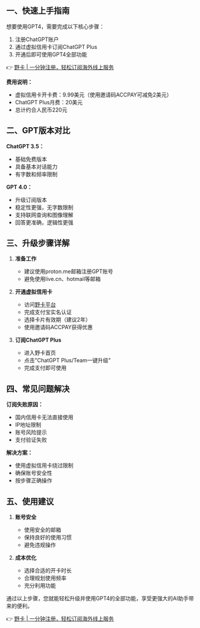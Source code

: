 ## 一、快速上手指南

想要使用GPT4，需要完成以下核心步骤：

1. 注册ChatGPT账户
2. 通过虚拟信用卡订阅ChatGPT Plus
3. 开通后即可使用GPT4全部功能

👉 [野卡 | 一分钟注册，轻松订阅海外线上服务](https://bit.ly/bewildcard)

**费用说明：**
- 虚拟信用卡开卡费：9.99美元（使用邀请码ACCPAY可减免2美元）
- ChatGPT Plus月费：20美元
- 总计约合人民币220元

## 二、GPT版本对比

**ChatGPT 3.5：**
- 基础免费版本
- 具备基本对话能力
- 有字数和频率限制

**GPT 4.0：**
- 升级订阅版本
- 稳定性更强，无字数限制
- 支持联网查询和图像理解
- 回答更准确，逻辑性更强

## 三、升级步骤详解

1. **准备工作**
   - 建议使用proton.me邮箱注册GPT账号
   - 避免使用live.cn、hotmail等邮箱

2. **开通虚拟信用卡**
   - 访问[野卡平台](https://bit.ly/bewildcard)
   - 完成支付宝实名认证
   - 选择卡片有效期（建议2年）
   - 使用邀请码ACCPAY获得优惠

3. **订阅ChatGPT Plus**
   - 进入野卡首页
   - 点击"ChatGPT Plus/Team一键升级"
   - 完成支付即可使用

## 四、常见问题解决

**订阅失败原因：**
- 国内信用卡无法直接使用
- IP地址限制
- 账号风险提示
- 支付验证失败

**解决方案：**
- 使用虚拟信用卡绕过限制
- 确保账号安全性
- 按步骤正确操作

## 五、使用建议

1. **账号安全**
   - 使用安全的邮箱
   - 保持良好的使用习惯
   - 避免违规操作

2. **成本优化**
   - 选择合适的开卡时长
   - 合理规划使用频率
   - 充分利用功能

通过以上步骤，您就能轻松升级并使用GPT4的全部功能，享受更强大的AI助手带来的便利。

👉 [野卡 | 一分钟注册，轻松订阅海外线上服务](https://bit.ly/bewildcard)